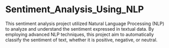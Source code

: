 # Sentiment_Analysis_Using_NLP
This  sentiment analysis project utilized Natural Language Processing (NLP) to analyze and understand the sentiment expressed in textual data. By employing advanced NLP techniques, this project aim to automatically classify the sentiment of text, whether it is positive, negative, or neutral.
